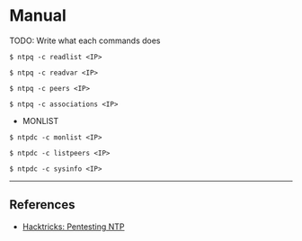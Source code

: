 # Manual

TODO: Write what each commands does

`$ ntpq -c readlist <IP>`

`$ ntpq -c readvar <IP>`

`$ ntpq -c peers <IP>`

`$ ntpq -c associations <IP>`

- MONLIST

`$ ntpdc -c monlist <IP>`

`$ ntpdc -c listpeers <IP>`

`$ ntpdc -c sysinfo <IP>`

---
## References

- [Hacktricks: Pentesting NTP](https://book.hacktricks.xyz/pentesting/pentesting-ntp)